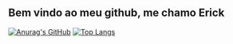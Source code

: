 ## Bem vindo ao meu github, me chamo Erick
[![Anurag's GitHub ](https://github-readme-stats.vercel.app/api?username=Camargos-Erick&show_icons=true&theme=dark)](https://github.com/anuraghazra/github-readme-stats)
[![Top Langs](https://github-readme-stats.vercel.app/api/top-langs/?username=Camargos-Erick&show_icons=true&theme=dark)](https://github.com/anuraghazra/github-readme-stats)
